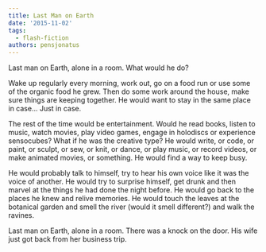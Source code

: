 ```yaml
---
title: Last Man on Earth
date: '2015-11-02'
tags:
  - flash-fiction
authors: pensjonatus
---
```


Last man on Earth, alone in a room. What would he do?

<!-- truncate -->

Wake up regularly every morning, work out, go on a food run or use some of the
organic food he grew. Then do some work around the house, make sure things are
keeping together. He would want to stay in the same place in case... Just in
case.

The rest of the time would be entertainment. Would he read books, listen to
music, watch movies, play video games, engage in holodiscs or experience
sensocubes? What if he was the creative type? He would write, or code, or paint,
or sculpt, or sew, or knit, or dance, or play music, or record videos, or make
animated movies, or something. He would find a way to keep busy.

He would probably talk to himself, try to hear his own voice like it was the
voice of another. He would try to surprise himself, get drunk and then marvel at
the things he had done the night before. He would go back to the places he knew
and relive memories. He would touch the leaves at the botanical garden and smell
the river (would it smell different?) and walk the ravines.

Last man on Earth, alone in a room. There was a knock on the door. His wife just
got back from her business trip.
